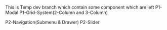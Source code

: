 This is Temp dev branch which contain some component which are left 
P1-Modal
P1-Grid-System(2-Column and 3-Column)

P2-Navigation(Submenu & Drawer)
P2-Slider